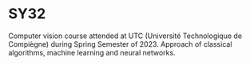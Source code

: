 # SY32
Computer vision course attended at UTC (Université Technologique de Compiègne) during Spring Semester of 2023.
Approach of classical algorithms, machine learning and neural networks.
